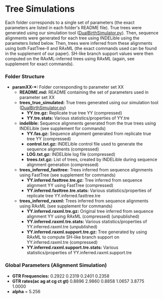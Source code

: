 # Tree Simulations #
Each folder corresponds to a single set of parameters (the exact parameters are listed in each folder's README file). True trees were generated using our simulation tool ([DualBirthSimulator.py](../tools/DualBirthSimulator.py)). Then, sequence alignments were generated for each tree using INDELible using the parameters listed below. Then, trees were inferred from these alignments using both FastTree-II and RAxML (the exact commands used can be found in the supplement of our paper). SH-like branch support values were then computed on the RAxML-inferred trees using RAxML (again, see supplement for exact commands).

### Folder Structure ###
* **paramXX-&#42;:** Folder corresponding to parameter set XX
    * **README.md:** README containing the set of parameters used in parameter set XX
    * **trees_true_simulated:** True trees generated using our simulation tool ([DualBirthSimulator.py](../tools/DualBirthSimulator.py))
        * **YY.tre.gz:** Replicate true tree YY (compressed)
        * **YY.tre.stats:** Various statistics/properties of YY.tre
    * **indelible:** Sequence alignments generated from the true trees using INDELible (see supplement for commands)
        * **YY.fas.gz:** Sequence alignment generated from replicate true tree YY (compressed)
        * **control.txt.gz:** INDELible control file used to generate the sequence alignments (compressed)
        * **LOG.txt.gz:** INDELible log file (compressed)
        * **trees.txt.gz:** List of trees, created by INDELible during sequence alignment generation (compressed)
    * **trees_inferred_fasttree:** Trees inferred from sequence alignments using FastTree (see supplement for commands)
        * **YY.inferred.fasttree.tre.gz:** Tree inferred from sequence alignment YY using FastTree (compressed)
        * **YY.inferred.fasttree.tre.stats:** Various statistics/properties of replicate tree YY.inferred.fasttree.tre
    * **trees_inferred_raxml:** Trees inferred from sequence alignments using RAxML (see supplement for commands)
        * **YY.inferred.raxml.tre.gz:** Original tree inferred from sequence alignment YY using RAxML (compressed) (unpublished)
        * **YY.inferred.raxml.tre.stats:** Various statistics/properties of YY.inferred.raxml.tre (unpublished)
        * **YY.inferred.raxml.support.tre.gz:** Tree generated by using RAxML to compute SH-like branch support on YY.inferred.raxml.tre (compressed)
        * **YY.inferred.raxml.support.tre.stats:** Various statistics/properties of YY.inferred.raxml.support.tre

### Global Parameters (Alignment Simulation) ###
* **GTR Frequencies:** 0.2922 0.2319 0.2401 0.2358
* **GTR rates(ac ag at cg ct gt)** 0.8896 2.9860 0.8858 1.0657 3.8775 1.0000
* **alpha** = 5.256
